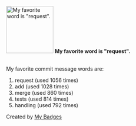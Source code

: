 <img src="https://my-badges.github.io/my-badges/favorite-word.png" alt="My favorite word is &quot;request&quot;." title="My favorite word is &quot;request&quot;." width="128">
<strong>My favorite word is &quot;request&quot;.</strong>
<br><br>

My favorite commit message words are:

1. request (used 1056 times)
2. add (used 1028 times)
3. merge (used 860 times)
4. tests (used 814 times)
5. handling (used 792 times)


Created by <a href="https://github.com/my-badges/my-badges">My Badges</a>